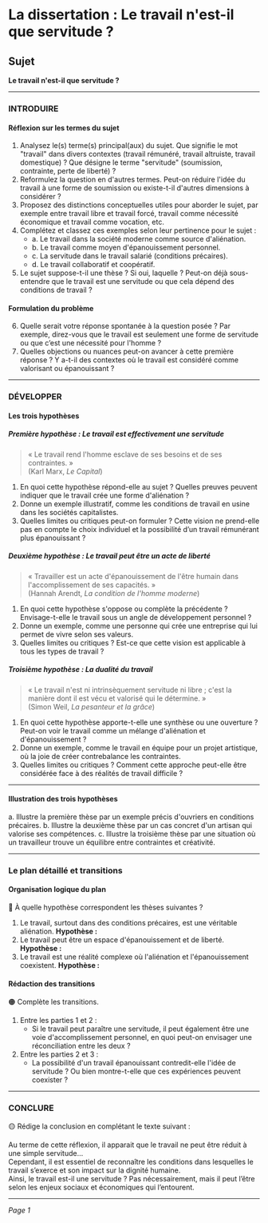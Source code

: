 # La dissertation : Le travail n'est-il que servitude ?

## Sujet
**Le travail n'est-il que servitude ?**

---

### INTRODUIRE

#### Réflexion sur les termes du sujet

1. Analysez le(s) terme(s) principal(aux) du sujet. Que signifie le mot "travail" dans divers contextes (travail rémunéré, travail altruiste, travail domestique) ? Que désigne le terme "servitude" (soumission, contrainte, perte de liberté) ?
2. Reformulez la question en d'autres termes. Peut-on réduire l'idée du travail à une forme de soumission ou existe-t-il d'autres dimensions à considérer ?
3. Proposez des distinctions conceptuelles utiles pour aborder le sujet, par exemple entre travail libre et travail forcé, travail comme nécessité économique et travail comme vocation, etc.
4. Complétez et classez ces exemples selon leur pertinence pour le sujet :
   - a. Le travail dans la société moderne comme source d'aliénation.
   - b. Le travail comme moyen d'épanouissement personnel.
   - c. La servitude dans le travail salarié (conditions précaires).
   - d. Le travail collaboratif et coopératif.
5. Le sujet suppose-t-il une thèse ? Si oui, laquelle ? Peut-on déjà sous-entendre que le travail est une servitude ou que cela dépend des conditions de travail ?

#### Formulation du problème

6. Quelle serait votre réponse spontanée à la question posée ? Par exemple, direz-vous que le travail est seulement une forme de servitude ou que c’est une nécessité pour l'homme ?
7. Quelles objections ou nuances peut-on avancer à cette première réponse ? Y a-t-il des contextes où le travail est considéré comme valorisant ou épanouissant ?

---

### DÉVELOPPER

#### Les trois hypothèses

##### Première hypothèse : Le travail est effectivement une servitude

> « Le travail rend l'homme esclave de ses besoins et de ses contraintes. »  
> (Karl Marx, *Le Capital*)

1. En quoi cette hypothèse répond-elle au sujet ? Quelles preuves peuvent indiquer que le travail crée une forme d'aliénation ?
2. Donne un exemple illustratif, comme les conditions de travail en usine dans les sociétés capitalistes.
3. Quelles limites ou critiques peut-on formuler ? Cette vision ne prend-elle pas en compte le choix individuel et la possibilité d’un travail rémunérant plus épanouissant ?

##### Deuxième hypothèse : Le travail peut être un acte de liberté

> « Travailler est un acte d'épanouissement de l'être humain dans l'accomplissement de ses capacités. »  
> (Hannah Arendt, *La condition de l'homme moderne*)

1. En quoi cette hypothèse s'oppose ou complète la précédente ? Envisage-t-elle le travail sous un angle de développement personnel ?
2. Donne un exemple, comme une personne qui crée une entreprise qui lui permet de vivre selon ses valeurs.
3. Quelles limites ou critiques ? Est-ce que cette vision est applicable à tous les types de travail ?

##### Troisième hypothèse : La dualité du travail

> « Le travail n'est ni intrinsèquement servitude ni libre ; c'est la manière dont il est vécu et valorisé qui le détermine. »  
> (Simon Weil, *La pesanteur et la grâce*)

1. En quoi cette hypothèse apporte-t-elle une synthèse ou une ouverture ? Peut-on voir le travail comme un mélange d'aliénation et d'épanouissement ?
2. Donne un exemple, comme le travail en équipe pour un projet artistique, où la joie de créer contrebalance les contraintes.
3. Quelles limites ou critiques ? Comment cette approche peut-elle être considérée face à des réalités de travail difficile ?

---

#### Illustration des trois hypothèses

a. Illustre la première thèse par un exemple précis d'ouvriers en conditions précaires.
b. Illustre la deuxième thèse par un cas concret d'un artisan qui valorise ses compétences.
c. Illustre la troisième thèse par une situation où un travailleur trouve un équilibre entre contraintes et créativité.

---

### Le plan détaillé et transitions

#### Organisation logique du plan

🔴 À quelle hypothèse correspondent les thèses suivantes ?

1. Le travail, surtout dans des conditions précaires, est une véritable aliénation. **Hypothèse :**
2. Le travail peut être un espace d'épanouissement et de liberté. **Hypothèse :**
3. Le travail est une réalité complexe où l'aliénation et l'épanouissement coexistent. **Hypothèse :**

#### Rédaction des transitions

🟠 Complète les transitions.

1. Entre les parties 1 et 2 :  
   - Si le travail peut paraître une servitude, il peut également être une voie d'accomplissement personnel, en quoi peut-on envisager une réconciliation entre les deux ?
2. Entre les parties 2 et 3 :  
   - La possibilité d'un travail épanouissant contredit-elle l'idée de servitude ? Ou bien montre-t-elle que ces expériences peuvent coexister ?

---

### CONCLURE

🟡 Rédige la conclusion en complétant le texte suivant :

Au terme de cette réflexion, il apparait que le travail ne peut être réduit à une simple servitude…  
Cependant, il est essentiel de reconnaître les conditions dans lesquelles le travail s’exerce et son impact sur la dignité humaine.  
Ainsi, le travail est-il une servitude ? Pas nécessairement, mais il peut l’être selon les enjeux sociaux et économiques qui l’entourent.  

--- 

*Page 1*